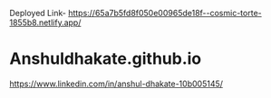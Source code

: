 Deployed Link- 
https://65a7b5fd8f050e00965de18f--cosmic-torte-1855b8.netlify.app/
# Anshuldhakate.github.io
https://www.linkedin.com/in/anshul-dhakate-10b005145/
